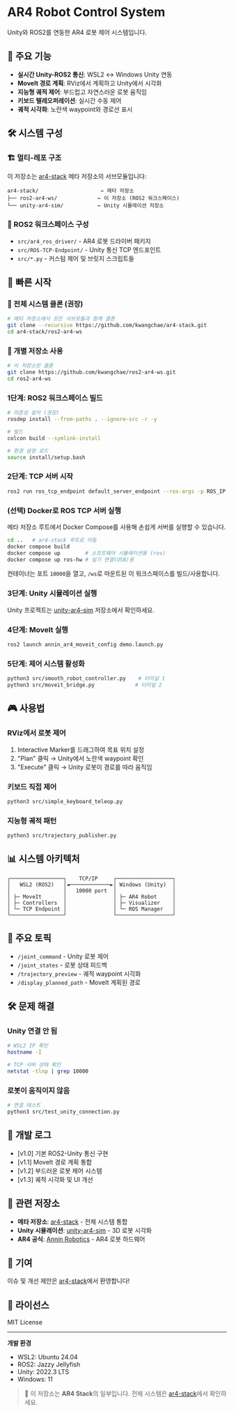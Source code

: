 # AR4 Robot Control System

Unity와 ROS2를 연동한 AR4 로봇 제어 시스템입니다.

## 🌟 주요 기능

- **실시간 Unity-ROS2 통신**: WSL2 ↔ Windows Unity 연동
- **MoveIt 경로 계획**: RViz에서 계획하고 Unity에서 시각화
- **지능형 궤적 제어**: 부드럽고 자연스러운 로봇 움직임
- **키보드 텔레오퍼레이션**: 실시간 수동 제어
- **궤적 시각화**: 노란색 waypoint와 경로선 표시

## 🛠️ 시스템 구성

### 🏗️ 멀티-레포 구조
이 저장소는 [ar4-stack](https://github.com/kwangchae/ar4-stack) 메타 저장소의 서브모듈입니다:

```
ar4-stack/                    ← 메타 저장소
├── ros2-ar4-ws/             ← 이 저장소 (ROS2 워크스페이스)
└── unity-ar4-sim/           ← Unity 시뮬레이션 저장소
```

### 📁 ROS2 워크스페이스 구성
- `src/ar4_ros_driver/` - AR4 로봇 드라이버 패키지
- `src/ROS-TCP-Endpoint/` - Unity 통신 TCP 엔드포인트
- `src/*.py` - 커스텀 제어 및 브릿지 스크립트들

## 🚀 빠른 시작

### 🏁 전체 시스템 클론 (권장)
```bash
# 메타 저장소에서 모든 서브모듈과 함께 클론
git clone --recursive https://github.com/kwangchae/ar4-stack.git
cd ar4-stack/ros2-ar4-ws
```

### 🔧 개별 저장소 사용
```bash
# 이 저장소만 클론
git clone https://github.com/kwangchae/ros2-ar4-ws.git
cd ros2-ar4-ws
```

### 1단계: ROS2 워크스페이스 빌드
```bash
# 의존성 설치 (권장)
rosdep install --from-paths . --ignore-src -r -y

# 빌드
colcon build --symlink-install

# 환경 설정 로드
source install/setup.bash
```

### 2단계: TCP 서버 시작
```bash
ros2 run ros_tcp_endpoint default_server_endpoint --ros-args -p ROS_IP:=0.0.0.0
```

### (선택) Docker로 ROS TCP 서버 실행
메타 저장소 루트에서 Docker Compose를 사용해 손쉽게 서버를 실행할 수 있습니다.
```bash
cd ..   # ar4-stack 루트로 이동
docker compose build
docker compose up        # 소프트웨어 시뮬레이션용 (ros)
docker compose up ros-hw # 실기 연결(USB)용
```
컨테이너는 포트 `10000`을 열고, `/ws`로 마운트된 이 워크스페이스를 빌드/사용합니다.

### 3단계: Unity 시뮬레이션 실행
Unity 프로젝트는 [unity-ar4-sim](https://github.com/kwangchae/unity-ar4-sim) 저장소에서 확인하세요.

### 4단계: MoveIt 실행
```bash
ros2 launch annin_ar4_moveit_config demo.launch.py
```

### 5단계: 제어 시스템 활성화
```bash
python3 src/smooth_robot_controller.py    # 터미널 1
python3 src/moveit_bridge.py             # 터미널 2
```

## 🎮 사용법

### RViz에서 로봇 제어
1. Interactive Marker를 드래그하여 목표 위치 설정
2. "Plan" 클릭 → Unity에서 노란색 waypoint 확인
3. "Execute" 클릭 → Unity 로봇이 경로를 따라 움직임

### 키보드 직접 제어
```bash
python3 src/simple_keyboard_teleop.py
```

### 지능형 궤적 패턴
```bash
python3 src/trajectory_publisher.py
```

## 📊 시스템 아키텍처

```
┌─────────────────┐    TCP/IP     ┌──────────────────┐
│   WSL2 (ROS2)   │◄─────────────►│ Windows (Unity)  │
│                 │   10000 port  │                  │
│ ├─ MoveIt       │               │ ├─ AR4 Robot     │
│ ├─ Controllers  │               │ ├─ Visualizer    │
│ └─ TCP Endpoint │               │ └─ ROS Manager   │
└─────────────────┘               └──────────────────┘
```

## 🔧 주요 토픽

- `/joint_command` - Unity 로봇 제어
- `/joint_states` - 로봇 상태 피드백
- `/trajectory_preview` - 궤적 waypoint 시각화
- `/display_planned_path` - MoveIt 계획된 경로

## 🛠️ 문제 해결

### Unity 연결 안 됨
```bash
# WSL2 IP 확인
hostname -I

# TCP 서버 상태 확인  
netstat -tlnp | grep 10000
```

### 로봇이 움직이지 않음
```bash
# 연결 테스트
python3 src/test_unity_connection.py
```

## 📝 개발 로그

- [v1.0] 기본 ROS2-Unity 통신 구현
- [v1.1] MoveIt 경로 계획 통합
- [v1.2] 부드러운 로봇 제어 시스템
- [v1.3] 궤적 시각화 및 UI 개선

## 🔗 관련 저장소

- **메타 저장소**: [ar4-stack](https://github.com/kwangchae/ar4-stack) - 전체 시스템 통합
- **Unity 시뮬레이션**: [unity-ar4-sim](https://github.com/kwangchae/unity-ar4-sim) - 3D 로봇 시각화
- **AR4 공식**: [Annin Robotics](https://www.anninrobotics.com/) - AR4 로봇 하드웨어

## 🤝 기여

이슈 및 개선 제안은 [ar4-stack](https://github.com/kwangchae/ar4-stack)에서 환영합니다!

## 📄 라이선스

MIT License

---

**개발 환경**
- WSL2: Ubuntu 24.04
- ROS2: Jazzy Jellyfish  
- Unity: 2022.3 LTS
- Windows: 11

> 🤖 이 저장소는 **AR4 Stack**의 일부입니다. 전체 시스템은 [ar4-stack](https://github.com/kwangchae/ar4-stack)에서 확인하세요.
